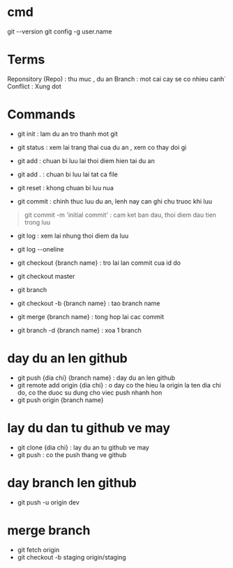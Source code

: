 # cmd

git --version
git config -g user.name

# Terms

Reponsitory (Repo) : thu muc , du an
Branch : mot cai cay se co nhieu canh`
Conflict : Xung dot

# Commands

- git init : lam du an tro thanh mot git

- git status : xem lai trang thai cua du an , xem co thay doi gi

- git add : chuan bi luu lai thoi diem hien tai du an
- git add . : chuan bi luu lai tat ca file

- git reset : khong chuan bi luu nua

- git commit : chinh thuc luu du an, lenh nay can ghi chu truoc khi luu
> git commit -m 'initial commit' : cam ket ban dau, thoi diem dau tien trong luu

- git log : xem lai nhung thoi diem da luu
- git log --oneline

- git checkout {branch name} : tro lai lan commit cua id do
- git checkout master  

- git branch

- git checkout -b {branch name} : tao branch name 

- git merge {branch name} : tong hop lai cac commit

- git branch -d {branch name} : xoa 1 branch

# day du an len github
- git push {dia chi} {branch name} : day du an len github
- git remote add origin {dia chi} : o day co the hieu la origin la ten dia chi do, co the duoc su dung cho viec push nhanh hon
- git push origin {branch name}

# lay du dan tu github ve may
- git clone {dia chi} : lay du an tu github ve may
- git push : co the push thang ve github

# day branch len github
- git push -u origin dev
# merge branch
- git fetch origin
- git checkout -b staging origin/staging